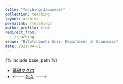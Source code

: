 ```yaml
---
title: "Teaching(Japanese)"
collection: teaching
layout: archive
permalink: /teaching/
author_profile: true
redirect_from:
  - /teaching
venue: "Hitotsubashi Univ, Department of Economics"
date: 2021-04-01
---
```






{% include base_path %}

* [基礎マクロ](https://masashihino.github.io/intro_macro/)
* <--- <span style="color: white; "> [色々](https://masashihino.github.io/how_to/)</span> --->

